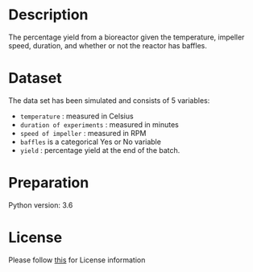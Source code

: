 # Description
The percentage yield from a bioreactor given the temperature, impeller speed, duration, and whether or not the reactor has baffles.

# Dataset
The data set has been simulated and consists of 5 variables:
- `temperature` : measured in Celsius
- `duration of experiments` : measured in minutes
- `speed of impeller` : measured in RPM
- `baffles` is a categorical Yes or No variable
- `yield` : percentage yield at the end of the batch.

# Preparation
Python version: 3.6 

# License
Please follow [this]("https://creativecommons.org/licenses/by-sa/4.0/") for License information
